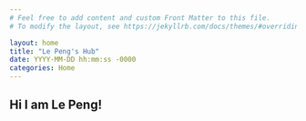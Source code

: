 ```yaml
---
# Feel free to add content and custom Front Matter to this file.
# To modify the layout, see https://jekyllrb.com/docs/themes/#overriding-theme-defaults

layout: home
title: "Le Peng's Hub"
date: YYYY-MM-DD hh:mm:ss -0000
categories: Home
---
```


## Hi I am Le Peng!
